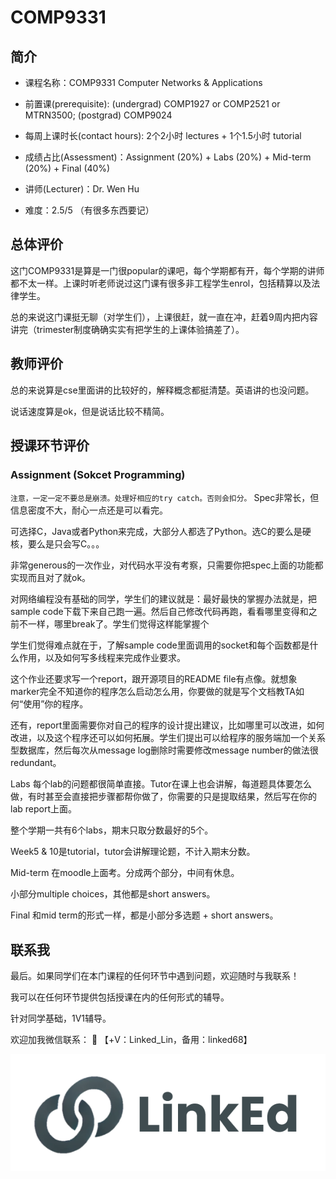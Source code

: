 # COMP9331
## 简介
- 课程名称：COMP9331 Computer Networks & Applications

- 前置课(prerequisite): (undergrad) COMP1927 or COMP2521 or MTRN3500; (postgrad) COMP9024

- 每周上课时长(contact hours): 2个2小时 lectures + 1个1.5小时 tutorial

- 成绩占比(Assessment)：Assignment (20%) + Labs (20%) + Mid-term (20%) + Final (40%)

- 讲师(Lecturer)：Dr. Wen Hu

- 难度：2.5/5 （有很多东西要记）


## 总体评价

这门COMP9331是算是一门很popular的课吧，每个学期都有开，每个学期的讲师都不太一样。上课时听老师说过这门课有很多非工程学生enrol，包括精算以及法律学生。

总的来说这门课挺无聊（对学生们），上课很赶，就一直在冲，赶着9周内把内容讲完（trimester制度确确实实有把学生的上课体验搞差了）。


## 教师评价

总的来说算是cse里面讲的比较好的，解释概念都挺清楚。英语讲的也没问题。

说话速度算是ok，但是说话比较不精简。

## 授课环节评价


### Assignment (Sokcet Programming)
`注意，一定一定不要总是崩溃。处理好相应的try catch。否则会扣分。`
Spec非常长，但信息密度不大，耐心一点还是可以看完。

可选择C，Java或者Python来完成，大部分人都选了Python。选C的要么是硬核，要么是只会写C。。。

非常generous的一次作业，对代码水平没有考察，只需要你把spec上面的功能都实现而且对了就ok。


对网络编程没有基础的同学，学生们的建议就是：最好最快的掌握办法就是，把sample code下载下来自己跑一遍。然后自己修改代码再跑，看看哪里变得和之前不一样，哪里break了。学生们觉得这样能掌握个

学生们觉得难点就在于，了解sample code里面调用的socket和每个函数都是什么作用，以及如何写多线程来完成作业要求。

这个作业还要求写一个report，跟开源项目的README file有点像。就想象marker完全不知道你的程序怎么启动怎么用，你要做的就是写个文档教TA如何“使用”你的程序。

还有，report里面需要你对自己的程序的设计提出建议，比如哪里可以改进，如何改进，以及这个程序还可以如何拓展。学生们提出可以给程序的服务端加一个关系型数据库，然后每次从message log删除时需要修改message number的做法很redundant。

Labs
每个lab的问题都很简单直接。Tutor在课上也会讲解，每道题具体要怎么做，有时甚至会直接把步骤都帮你做了，你需要的只是提取结果，然后写在你的lab report上面。

整个学期一共有6个labs，期末只取分数最好的5个。

Week5 & 10是tutorial，tutor会讲解理论题，不计入期末分数。

Mid-term
在moodle上面考。分成两个部分，中间有休息。

小部分multiple choices，其他都是short answers。

Final
和mid term的形式一样，都是小部分多选题 + short answers。


## 联系我

最后。如果同学们在本门课程的任何环节中遇到问题，欢迎随时与我联系！

我可以在任何环节提供包括授课在内的任何形式的辅导。

针对同学基础，1V1辅导。

欢迎加我微信联系： 📩 【+V：Linked_Lin，备用：linked68】

![图片](../image/wechat.png)